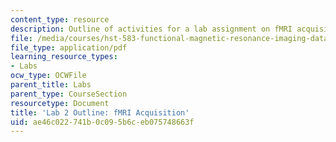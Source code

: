 ```yaml
---
content_type: resource
description: Outline of activities for a lab assignment on fMRI acquisition.
file: /media/courses/hst-583-functional-magnetic-resonance-imaging-data-acquisition-and-analysis-fall-2008/ae46c022741b0c095b6ceb075748663f_lab2_outline.pdf
file_type: application/pdf
learning_resource_types:
- Labs
ocw_type: OCWFile
parent_title: Labs
parent_type: CourseSection
resourcetype: Document
title: 'Lab 2 Outline: fMRI Acquisition'
uid: ae46c022-741b-0c09-5b6c-eb075748663f
---
```

